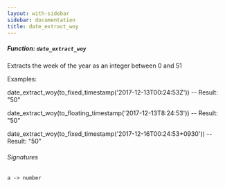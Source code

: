 ```yaml
---
layout: with-sidebar
sidebar: documentation
title: date_extract_woy
---
```


##### Function: `date_extract_woy`
Extracts the week of the year as an integer between 0 and 51

Examples:

  date_extract_woy(to_fixed_timestamp('2017-12-13T00:24:53Z'))
  -- Result: "50"

  date_extract_woy(to_floating_timestamp('2017-12-13T8:24:53'))
  -- Result: "50"

  date_extract_woy(to_fixed_timestamp('2017-12-16T00:24:53+0930'))
  -- Result: "50"

###### Signatures
    a -> number

